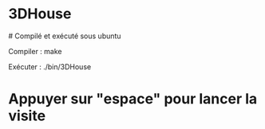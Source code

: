 # 3DHouse

# Compilé et exécuté sous ubuntu

Compiler : make

Exécuter : ./bin/3DHouse

# Appuyer sur "espace" pour lancer la visite

